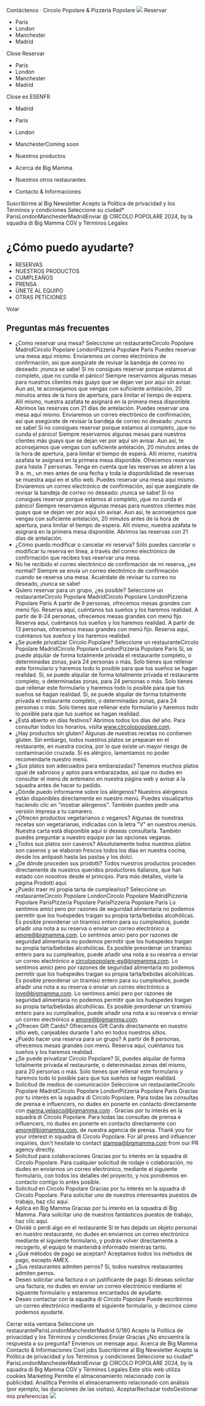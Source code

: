 Contáctenos · Circolo Popolare & Pizzeria Popolare
![](https://www.circolopopolare.com/_nuxt/tigre.xXGgzFLw.png)
Reservar
  * Paris
  * London
  * Manchester
  * Madrid

Close 
Reservar
  * Paris
  * London
  * Manchester
  * Madrid

Close 
es
ESENFR
  * Madrid
  * Paris
  * London
  * ManchesterComing soon


  * Nuestros productos
  * Acerca de Big Mamma
  * Nuestros otros restaurantes
  * Contacto & Informaciones


Suscribirme al Big Newsletter
Acepto la Política de privacidad y los Términos y condiciones
Seleccione su ciudad* ParisLondonManchesterMadridEnviar
@ CIRCOLO POPOLARE 2024, by la squadra di Big Mamma
CGV y Términos Legales
# ¿Cómo puedo ayudarte?
  * RESERVAS
  * NUESTROS PRODUCTOS
  * CUMPLEAÑOS
  * PRENSA
  * ÚNETE AL EQUIPO
  * OTRAS PETICIONES


Volar
## Preguntas más frecuentes
  * ¿Como reservar una mesa? 
Seleccione un restauranteCircolo Popolare MadridCircolo Popolare LondonPizzeria Popolare Paris
Puedes reservar una mesa aquí mismo. Enviaremos un correo electrónico de confirmación, así que asegúrate de revisar la bandeja de correo no deseado: ¡nunca se sabe! Si no consigues reservar porque estamos al completo, ¡que no cunda el pánico! Siempre reservamos algunas mesas para nuestros clientes más guays que se dejan ver por aquí sin avisar. Aun así, te aconsejamos que vengas con suficiente antelación, 20 minutos antes de la hora de apertura, para limitar el tiempo de espera. Allí mismo, nuestra azafata te asignará en la primera mesa disponible. Abrimos las reservas con 21 días de antelación.
Puedes reservar una mesa aquí mismo. Enviaremos un correo electrónico de confirmación, así que asegúrate de revisar la bandeja de correo no deseado: ¡nunca se sabe! Si no consigues reservar porque estamos al completo, ¡que no cunda el pánico! Siempre reservamos algunas mesas para nuestros clientes más guays que se dejan ver por aquí sin avisar. Aun así, te aconsejamos que vengas con suficiente antelación, 20 minutos antes de la hora de apertura, para limitar el tiempo de espera. Allí mismo, nuestra azafata te asignará en la primera mesa disponible. Ofrecemos reservas para hasta 7 personas. Tenga en cuenta que las reservas se abren a las 9 a. m., un mes antes de una fecha y toda la disponibilidad de reservas se muestra aquí en el sitio web.
Puedes reservar una mesa aquí mismo. Enviaremos un correo electrónico de confirmación, así que asegúrate de revisar la bandeja de correo no deseado: ¡nunca se sabe! Si no consigues reservar porque estamos al completo, ¡que no cunda el pánico! Siempre reservamos algunas mesas para nuestros clientes más guays que se dejan ver por aquí sin avisar. Aun así, te aconsejamos que vengas con suficiente antelación, 20 minutos antes de la hora de apertura, para limitar el tiempo de espera. Allí mismo, nuestra azafata te asignará en la primera mesa disponible. Abrimos las reservas con 21 días de antelación.
  * ¿Cómo puedo modificar o cancelar mi reserva?
Sólo puedes cancelar o modificar tu reserva en línea, a través del correo electrónico de confirmación que recibes tras reservar una mesa.
  * No he recibido el correo electrónico de confirmación de mi reserva, ¿es normal?
Siempre se envía un correo electrónico de confirmación cuando se reserva una mesa. Acuérdate de revisar tu correo no deseado, ¡nunca se sabe!
  * Quiero reservar para un grupo, ¿es posible?
Seleccione un restauranteCircolo Popolare MadridCircolo Popolare LondonPizzeria Popolare Paris
A partir de 9 personas, ofrecemos mesas grandes con menú fijo. Reserva aquí, cuéntanos tus sueños y los haremos realidad.
A partir de 8-24 personas, ofrecemos mesas grandes con menú fijo. Reserva aquí, cuéntanos tus sueños y los haremos realidad.
A partir de 13 personas, ofrecemos mesas grandes con menú fijo. Reserva aquí, cuéntanos tus sueños y los haremos realidad.
  * ¿Se puede privatizar Circolo Popolare?
Seleccione un restauranteCircolo Popolare MadridCircolo Popolare LondonPizzeria Popolare Paris
Sí, se puede alquilar de forma totalmente privada el restaurante completo, o determinadas zonas, para 24 personas o más. Solo tienes que rellenar este formulario y haremos todo lo posible para que tus sueños se hagan realidad.
Sí, se puede alquilar de forma totalmente privada el restaurante completo, o determinadas zonas, para 24 personas o más. Solo tienes que rellenar este formulario y haremos todo lo posible para que tus sueños se hagan realidad.
Sí, se puede alquilar de forma totalmente privada el restaurante completo, o determinadas zonas, para 24 personas o más. Solo tienes que rellenar este formulario y haremos todo lo posible para que tus sueños se hagan realidad.
  * ¿Está abierto en días festivos?
Abrimos todos los días del año. Para consultar todos los horarios, visita www.circolopopolare.com.
  * ¿Hay productos sin gluten?
Algunas de nuestras recetas no contienen gluten. Sin embargo, todos nuestros platos se preparan en el restaurante, en nuestra cocina, por lo que existe un mayor riesgo de contaminación cruzada. Si es alérgico, lamentamos no poder recomendarle nuestro menú.
  * ¿Sus platos son adecuados para embarazadas?
Tenemos muchos platos igual de sabrosos y aptos para embarazadas, así que no dudes en consultar el menú de antemano en nuestra página web y avisar a la squadra antes de hacer tu pedido.
  * ¿Dónde puedo informarme sobre los alérgenos?
Nuestros alérgenos están disponibles directamente en nuestro menú. Puedes visualizarlos haciendo clic en "mostrar alérgenos". También puedes pedir una versión impresa a tu camarero.
  * ¿Ofrecen productos vegetarianos o veganos?
Algunas de nuestras recetas son vegetarianas, indicadas con la letra "V" en nuestros menús. Nuestra carta está disponible aquí si deseas consultarla. También puedes preguntar a nuestro equipo por las opciones veganas.
  * ¿Todos sus platos son caseros?
Absolutamente todos nuestros platos son caseros y se elaboran frescos todos los días en nuestra cocina, desde los antipasti hasta las pastas y los dolci.
  * ¿De dónde proceden sus prodotti?
Todos nuestros productos proceden directamente de nuestros queridos productores italianos, que han estado con nosotros desde el principio. Para más detalles, visite la página Prodotti aquí.
  * ¿Puedo traer mi propia tarta de cumpleaños?
Seleccione un restauranteCircolo Popolare LondonCircolo Popolare MadridPizzeria Popolare ParisPizzeria Popolare ParisPizzeria Popolare Paris
Lo sentimos amici pero por razones de seguridad alimentaria no podemos permitir que los huéspedes traigan su propia tarta/bebidas alcohólicas. Es posible preordenar un tiramisù entero para su cumpleaños, puede añadir una nota a su reserva o enviar un correo electrónico a amore@bigmamma.com.
Lo sentimos amici pero por razones de seguridad alimentaria no podemos permitir que los huéspedes traigan su propia tarta/bebidas alcohólicas. Es posible preordenar un tiramisù entero para su cumpleaños, puede añadir una nota a su reserva o enviar un correo electrónico a circolopopolare-es@bigmamma.com.
Lo sentimos amici pero por razones de seguridad alimentaria no podemos permitir que los huéspedes traigan su propia tarta/bebidas alcohólicas. Es posible preordenar un tiramisù entero para su cumpleaños, puede añadir una nota a su reserva o enviar un correo electrónico a love@bigmamma.com.
Lo sentimos amici pero por razones de seguridad alimentaria no podemos permitir que los huéspedes traigan su propia tarta/bebidas alcohólicas. Es posible preordenar un tiramisù entero para su cumpleaños, puede añadir una nota a su reserva o enviar un correo electrónico a amore@bigmamma.com.
  * ¿Ofrecen Gift Cards?
Ofrecemos Gift Cards directamente en nuestro sitio web, canjeables durante 1 año en todos nuestros sitios.
  * ¿Puedo hacer una reserva para un grupo?
A partir de 8 personas, ofrecemos mesas grandes con menú. Reserva aquí, cuéntanos tus sueños y los haremos realidad.
  * ¿Se puede privatizar Circolo Popolare?
Sí, puedes alquilar de forma totalmente privada el restaurante, o determinadas zonas del mismo, para 20 personas o más. Solo tienes que rellenar este formulario y haremos todo lo posible para que tus sueños se hagan realidad.
  * Solicitud de medios de comunicación
Seleccione un restauranteCircolo Popolare MadridCircolo Popolare LondonPizzeria Popolare Paris
Gracias por tu interés en la squadra di Circolo Popolare. Para todas las consultas de prensa e influencers, no dudes en ponerte en contacto directamente con marina.velasco@bigmamma.com .
Gracias por tu interés en la squadra di Circolo Popolare. Para todas las consultas de prensa e influencers, no dudes en ponerte en contacto directamente con amore@bigmamma.com, de nuestra agencia de prensa.
Thank you for your interest in squadra di Circolo Popolare. For all press and influencer inquiries, don't hesitate to contact stampa@bigmamma.com from our PR agency directly.
  * Solicitud para colaboraciones
Gracias por tu interés en la squadra di Circolo Popolare. Para cualquier solicitud de rodaje o colaboración, no dudes en enviarnos un correo electrónico, mediante el siguiente formulario, con todos los detalles del proyecto, y nos pondremos en contacto contigo lo antes posible.
  * Solicitud en Circolo Popolare
Gracias por tu interés en la squadra di Circolo Popolare. Para solicitar uno de nuestros interesantes puestos de trabajo, haz clic aquí.
  * Aplica en Big Mamma
Gracias por tu interés en la squadra di Big Mamma. Para solicitar uno de nuestros fantásticos puestos de trabajo, haz clic aquí.
  * Olvidé o perdí algo en el restaurante
Si te has dejado un objeto personal en nuestro restaurante, no dudes en enviarnos un correo electrónico mediante el siguiente formulario, y podrás volver directamente a recogerlo, el equipo te mantendrá informado mientras tanto.
  * ¿Qué métodos de pago se aceptan?
Aceptamos todos los métodos de pago, excepto AMEX.
  * ¿Sus restaurantes admiten perros?
Sí, todos nuestros restaurantes admiten perros.
  * Deseo solicitar una factura o un justificante de pago
Si deseas solicitar una factura, no dudes en enviar un correo electrónico mediante el siguiente formulario y estaremos encantados de ayudarte.
  * Deseo contactar con la squadra di Circolo Popolare
Puede escribirnos un correo electrónico mediante el siguiente formulario, y decirnos cómo podemos ayudarte.


Cerrar esta ventana
Seleccione un restauranteParisLondonManchesterMadrid
0/180
Acepto la Política de privacidad y los Términos y condiciones
Enviar
Gracias
¿No encuentra la respuesta a su pregunta? Envíenos un mensaje aquí.
Acerca de Big Mamma
Contacto & Informaciones
Cool jobs
Suscribirme al Big Newsletter
Acepto la Política de privacidad y los Términos y condiciones
Seleccione su ciudad* ParisLondonManchesterMadridEnviar
@ CIRCOLO POPOLARE 2024, by la squadra di Big Mamma
CGV y Términos Legales
Este sitio web utiliza cookies
Marketing
Permite el almacenamiento relacionado con la publicidad.
Analítica
Permite el almacenamiento relacionado con análisis (por ejemplo, las duraciones de las visitas).
AceptarRechazar todoGestionar mis preferencias
![](https://www.circolopopolare.com/logo-circolo.svg)
